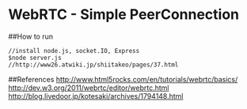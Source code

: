 # WebRTC - Simple PeerConnection

##How to run 

```
//install node.js, socket.IO, Express
$node server.js
//http://www26.atwiki.jp/shiitakeo/pages/37.html
```
##References
http://www.html5rocks.com/en/tutorials/webrtc/basics/
http://dev.w3.org/2011/webrtc/editor/webrtc.html
http://blog.livedoor.jp/kotesaki/archives/1794148.html
